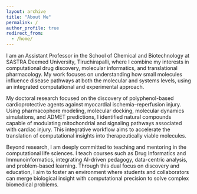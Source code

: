 ```yaml
---
layout: archive
title: "About Me"
permalink: /
author_profile: true
redirect_from:
  - /home/
---
```



I am an Assistant Professor in the School of Chemical and Biotechnology at SASTRA Deemed University, Tiruchirapalli, where I combine my interests in computational drug discovery, molecular informatics, and translational pharmacology. My work focuses on understanding how small molecules influence disease pathways at both the molecular and systems levels, using an integrated computational and experimental approach.

My doctoral research focused on the discovery of polyphenol-based cardioprotective agents against myocardial ischemia–reperfusion injury. Using pharmacophore modeling, molecular docking, molecular dynamics simulations, and ADMET predictions, I identified natural compounds capable of modulating mitochondrial and signaling pathways associated with cardiac injury. This integrative workflow aims to accelerate the translation of computational insights into therapeutically viable molecules.

Beyond research, I am deeply committed to teaching and mentoring in the computational life sciences. I teach courses such as Drug Informatics and Immunoinformatics, integrating AI-driven pedagogy, data-centric analysis, and problem-based learning. Through this dual focus on discovery and education, I aim to foster an environment where students and collaborators can merge biological insight with computational precision to solve complex biomedical problems.
